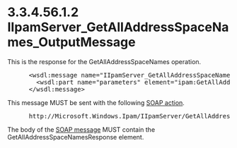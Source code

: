 <html dir="LTR" xmlns:mshelp="http://msdn.microsoft.com/mshelp" xmlns:ddue="http://ddue.schemas.microsoft.com/authoring/2003/5" xmlns:xlink="http://www.w3.org/1999/xlink" xmlns:tool="http://www.microsoft.com/tooltip">
 <body>
 <div id="header">
 <h1 class="heading">3.3.4.56.1.2 IIpamServer_GetAllAddressSpaceNames_OutputMessage</h1>
 </div>
 <div id="mainSection">
 <div id="mainBody">
 <div id="allHistory" class="saveHistory"></div>
 <div id="sectionSection0" class="section" name="collapseableSection">
 

<p>This is the response for the GetAllAddressSpaceNames
operation.</p>

<dl>
<dd>
<div><pre> &lt;wsdl:message name=&quot;IIpamServer_GetAllAddressSpaceNames_OutputMessage&quot;&gt;
   &lt;wsdl:part name=&quot;parameters&quot; element=&quot;ipam:GetAllAddressSpaceNamesResponse&quot; /&gt;
 &lt;/wsdl:message&gt; 
</pre></div>
</dd></dl>

<p>This message MUST be sent with the following <a href="21b4a631-8f28-420f-822f-c5f879d5046e.md#gt_c1358651-96c1-4ce0-8e1f-b0b7a94145e3">SOAP action</a>.</p>

<dl>
<dd>
<div><pre> http://Microsoft.Windows.Ipam/IIpamServer/GetAllAddressSpaceNamesResponse
</pre></div>
</dd></dl>

<p>The body of the <a href="21b4a631-8f28-420f-822f-c5f879d5046e.md#gt_96185df3-4677-478c-b239-f72fcf514c59">SOAP message</a> MUST contain
the GetAllAddressSpaceNamesResponse element.</p>


 </div>
 </div>
 </div>
 </body>
</html>